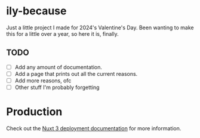 # ily-because

Just a little project I made for 2024's Valentine's Day.
Been wanting to make this for a little over a year, so here it is, finally.

## TODO

- [ ] Add any amount of documentation.
- [ ] Add a page that prints out all the current reasons.
- [ ] Add more reasons, ofc
- [ ] Other stuff I'm probably forgetting

# Production

Check out the [Nuxt 3 deployment documentation](https://nuxt.com/docs/getting-started/deployment) for more information.
